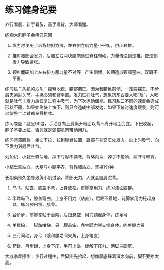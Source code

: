 练习健身纪要
====
外行看腹，新手看胸，高手看背，大师看腿。

练胸大肌脖子会疼的原因

1. 发力时使用了后背的斜方肌，左右斜方肌力量不平衡，挤压颈椎。

2. 推时腰部会发力，后腰左右两块肌肉通过脊柱带动，力量传递到颈椎，使颈部发力导致紧张。

3. 颈椎僵硬加上左右斜方肌力量不对等，产生侧倾，长期造成颈部歪曲，双肩不平衡。

练习肱二头肌的方法：提臀收腹，腰部要正。因为我腰椎前倾，一定要摆正。不耸肩夹紧肘关节，手腕必须和臂平直。发力过程吐气，想象抗东西要大喝“起”，大喝就是吐气！发力后恢复过程中吸气，为下次运动储能。练习肱二不同的速度会造成形状不同，如果始终快上快下，则只会造成中部发达，如果下放时速度缓慢，则可以使整个上臂都变得粗壮。

练习卷腹：腿呈90度，手沿腿向上肩离开地面以背不离开地面为宜。下巴收起，脖子不要上拉，否则就是颈部肌肉带动用力。

练习背部肌群：坐立下拉，拉到锁骨位置，肩部与背交汇处发力。向上时吸气，向下发力到最后吐气。

划船机：小腿垂直站地，拉下时肘不要弯，背略向后，脖子不前倾，拉开背和肩。

小腿垂直站立，大腿与小腿平齐，背靠墙站立，坚持1分钟。

长期桌前久坐导致胸小肌过紧，背部无力，人就会圆肩驼背。

1. 鸟飞，站直，膝盖不弯，上身放松，前脚掌用力，练习浅面股群。

2. 半蹲鸟飞，膝盖弯曲，上身不用力（站直），后跟不着地，前脚掌用力托起身体，练习膝内侧，膑骨。

3. 台阶步，前脚掌站于台阶，后跟悬空，用力顶起身体，练足弓

4. 单腿抬，一脚踏楼梯，另一脚悬空，靠单脚力弹支撑身体。练单腿力量

5. 三弓同动，身弓（髋和腰之间夹角，上身笔直）

6. 箭蹲，弓步蹲，上身下压，手可上举，缓解下压力。两脚三脚宽。

大成拳摩擦步：步行过程中，后脚尖先抬起，想像脚底踩着滚木向前，脚不要抬太高。